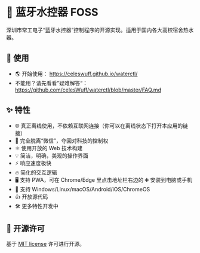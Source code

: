 # 🛀 蓝牙水控器 FOSS
深圳市常工电子“蓝牙水控器”控制程序的开源实现。适用于国内各大高校宿舍热水器。

## 🏃 使用
- 🌎 开始使用： https://celeswuff.github.io/waterctl/
- 不能用？请先看看”疑难解答“： https://github.com/celesWuff/waterctl/blob/master/FAQ.md

## ✨ 特性
- 🌐 真正离线使用，不依赖互联网连接（你可以在离线状态下打开本应用的链接）
- 🖕 完全脱离“微信”，夺回对科技的控制权
- ⚛️ 使用开放的 Web 技术构建
- 💡 简洁，明确，美观的操作界面
- ⚡ 响应速度极快
- 🔥 简化的交互逻辑
- 🖥️ 支持 PWA，可在 Chrome/Edge 里点击地址栏右边的 ➕ 安装到电脑或手机
- 📱 支持 Windows/Linux/macOS/Android/iOS/ChromeOS
- 👍 开放源代码
- 🛠 更多特性开发中

## 📜 开源许可
基于 [MIT license](https://opensource.org/licenses/MIT) 许可进行开源。
